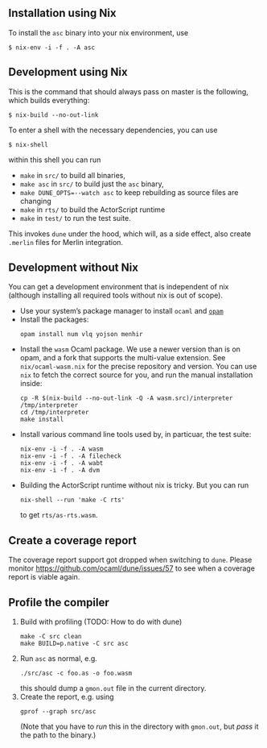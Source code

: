 ## Installation using Nix

To install the `asc` binary into your nix environment, use

```
$ nix-env -i -f . -A asc
```

## Development using Nix

This is the command that should always pass on master is the following, which builds everything:
```
$ nix-build --no-out-link
```

To enter a shell with the necessary dependencies, you can use
```
$ nix-shell
```
within this shell you can run
 * `make` in `src/` to build all binaries,
 * `make asc` in `src/` to build just the `asc` binary,
 * `make DUNE_OPTS=--watch asc` to keep rebuilding as source files are changing
 * `make` in `rts/` to build the ActorScript runtime
 * `make` in `test/` to run the test suite.

This invokes `dune` under the hood, which will, as a side effect, also create
`.merlin` files for Merlin integration.

## Development without Nix

You can get a development environment that is independent of nix (although
installing all required tools without nix is out of scope).

 * Use your system’s package manager to install `ocaml` and
   [`opam`](https://opam.ocaml.org/doc/Install.html)
 * Install the packages:
   ```
   opam install num vlq yojson menhir
   ```
 * Install the `wasm` Ocaml package. We use a newer version than is on opam, and a
   fork that supports the multi-value extension. See `nix/ocaml-wasm.nix` for
   the precise repository and version. You can use `nix` to fetch the correct
   source for you, and run the manual installation inside:
   ```
   cp -R $(nix-build --no-out-link -Q -A wasm.src)/interpreter /tmp/interpreter
   cd /tmp/interpreter
   make install
   ```
 * Install various command line tools used by, in particuar, the test suite:
   ```
   nix-env -i -f . -A wasm
   nix-env -i -f . -A filecheck
   nix-env -i -f . -A wabt
   nix-env -i -f . -A dvm
   ```
 * Building the ActorScript runtime without nix is tricky. But you can run
   ```
   nix-shell --run 'make -C rts'
   ```
   to get `rts/as-rts.wasm`.


## Create a coverage report

The coverage report support got dropped when switching to `dune`. Please monitor
https://github.com/ocaml/dune/issues/57 to see when a coverage report is viable again.

## Profile the compiler

1. Build with profiling (TODO: How to do with dune)
   ```
   make -C src clean
   make BUILD=p.native -C src asc
   ```
2. Run `asc` as normal, e.g.
   ```
   ./src/asc -c foo.as -o foo.wasm
   ```
   this should dump a `gmon.out` file in the current directory.
3. Create the report, e.g. using
   ```
   gprof --graph src/asc
   ```
   (Note that you have to _run_ this in the directory with `gmon.out`, but
   _pass_ it the path to the binary.)


